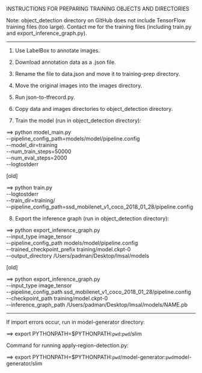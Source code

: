 INSTRUCTIONS FOR PREPARING TRAINING OBJECTS AND DIRECTORIES

Note: object_detection directory on GitHub does not include TensorFlow training files (too large). Contact me for the training files (including train.py and export_inference_graph.py).

-------------

1. Use LabelBox to annotate images.

2. Download annotation data as a .json file.

3. Rename the file to data.json and move it to training-prep directory.

4. Move the original images into the images directory.

5. Run json-to-tfrecord.py.

6. Copy data and images directories to object_detection directory.

7. Train the model (run in object_detection directory):

==> python model_main.py \
	--pipeline_config_path=models/model/pipeline.config \
	--model_dir=training \
	--num_train_steps=50000 \
	--num_eval_steps=2000 \
	--logtostderr

[old]

==> python train.py \
	--logtostderr \
	--train_dir=training/ \
	--pipeline_config_path=ssd_mobilenet_v1_coco_2018_01_28/pipeline.config

8. Export the inference graph (run in object_detection directory):

==> python export_inference_graph.py \
    --input_type image_tensor \
    --pipeline_config_path models/model/pipeline.config \
    --trained_checkpoint_prefix training/model.ckpt-0 \
    --output_directory /Users/padman/Desktop/lmsal/models

[old]

==> python export_inference_graph.py \
	--input_type image_tensor \
	--pipeline_config_path ssd_mobilenet_v1_coco_2018_01_28/pipeline.config \
	--checkpoint_path training/model.ckpt-0 \
	--inference_graph_path /Users/padman/Desktop/lmsal/models/NAME.pb

-------------

If import errors occur, run in model-generator directory:

==> export PYTHONPATH=$PYTHONPATH:`pwd`:`pwd`/slim

Command for running apply-region-detection.py:

==> export PYTHONPATH=$PYTHONPATH:`pwd`/model-generator:`pwd`model-generator/slim
